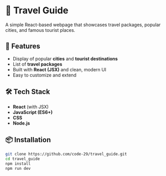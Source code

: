 # 🧳 Travel Guide

A simple React-based webpage that showcases travel packages, popular cities, and famous tourist places.

## 🚀 Features

- Display of popular **cities** and **tourist destinations**
- List of **travel packages**
- Built with **React (JSX)** and clean, modern UI
- Easy to customize and extend


## 🛠️ Tech Stack

- **React** (with JSX)
- **JavaScript (ES6+)**
- **CSS** 
- **Node.js** 

## 📦 Installation

```bash
git clone https://github.com/code-29/travel_guide.git
cd travel_guide
npm install
npm run dev


